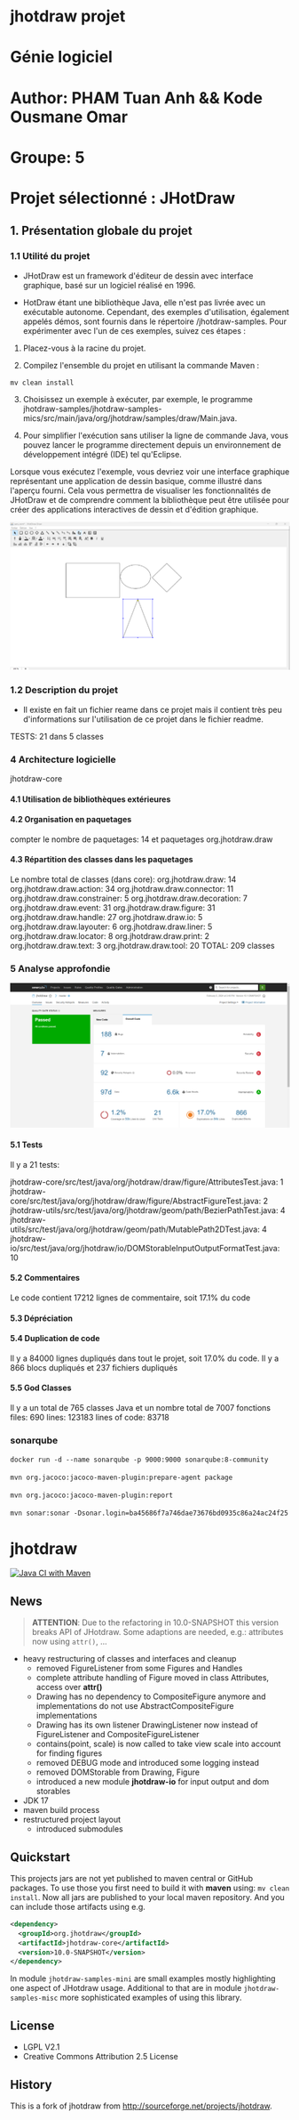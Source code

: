 # jhotdraw projet

# Génie logiciel

# Author: PHAM Tuan Anh && Kode Ousmane Omar

# Groupe: 5

# Projet sélectionné : JHotDraw

## 1. Présentation globale du projet

### 1.1 Utilité du projet

- JHotDraw est un framework d'éditeur de dessin avec interface graphique, basé sur un logiciel réalisé en 1996.

- HotDraw étant une bibliothèque Java, elle n'est pas livrée avec un exécutable autonome. Cependant, des exemples d'utilisation, également appelés démos, sont fournis dans le répertoire /jhotdraw-samples. Pour expérimenter avec l'un de ces exemples, suivez ces étapes :

1. Placez-vous à la racine du projet.

2. Compilez l'ensemble du projet en utilisant la commande Maven :

```
mv clean install
```

3. Choisissez un exemple à exécuter, par exemple, le programme jhotdraw-samples/jhotdraw-samples-mics/src/main/java/org/jhotdraw/samples/draw/Main.java.

4. Pour simplifier l'exécution sans utiliser la ligne de commande Java, vous pouvez lancer le programme directement depuis un environnement de développement intégré (IDE) tel qu'Eclipse.

Lorsque vous exécutez l'exemple, vous devriez voir une interface graphique représentant une application de dessin basique, comme illustré dans l'aperçu fourni. Cela vous permettra de visualiser les fonctionnalités de JHotDraw et de comprendre comment la bibliothèque peut être utilisée pour créer des applications interactives de dessin et d'édition graphique.

![Exemple jhotdraw](./images_rapport/exemple-run-project.png)

### 1.2 Description du projet

- Il existe en fait un fichier reame dans ce projet mais il contient très peu d'informations sur l'utilisation de ce projet dans le fichier readme.

TESTS: 21 dans 5 classes

### 4 Architecture logicielle

jhotdraw-core

#### 4.1 Utilisation de bibliothèques extérieures

#### 4.2 Organisation en paquetages

compter le nombre de paquetages: 14 et paquetages org.jhotdraw.draw

#### 4.3 Répartition des classes dans les paquetages

Le nombre total de classes (dans core):
org.jhotdraw.draw: 14
org.jhotdraw.draw.action: 34
org.jhotdraw.draw.connector: 11
org.jhotdraw.draw.constrainer: 5
org.jhotdraw.draw.decoration: 7
org.jhotdraw.draw.event: 31
org.jhotdraw.draw.figure: 31
org.jhotdraw.draw.handle: 27
org.jhotdraw.draw.io: 5
org.jhotdraw.draw.layouter: 6
org.jhotdraw.draw.liner: 5
org.jhotdraw.draw.locator: 8
org.jhotdraw.draw.print: 2
org.jhotdraw.draw.text: 3
org.jhotdraw.draw.tool: 20
TOTAL: 209 classes

### 5 Analyse approfondie

![sonarQube jhotdraw](./images_rapport/sonarqube-projet.png)

#### 5.1 Tests

Il y a 21 tests:

jhotdraw-core/src/test/java/org/jhotdraw/draw/figure/AttributesTest.java: 1
jhotdraw-core/src/test/java/org/jhotdraw/draw/figure/AbstractFigureTest.java: 2
jhotdraw-utils/src/test/java/org/jhotdraw/geom/path/BezierPathTest.java: 4
jhotdraw-utils/src/test/java/org/jhotdraw/geom/path/MutablePath2DTest.java: 4
jhotdraw-io/src/test/java/org/jhotdraw/io/DOMStorableInputOutputFormatTest.java: 10

#### 5.2 Commentaires

Le code contient 17212 lignes de commentaire, soit 17.1% du code

#### 5.3 Dépréciation

#### 5.4 Duplication de code

Il y a 84000 lignes dupliqués dans tout le projet, soit 17.0% du code. Il y a 866 blocs dupliqués et 237 fichiers dupliqués

#### 5.5 God Classes

Il y a un total de 765 classes Java et un nombre total de 7007 fonctions
files: 690
lines: 123183
lines of code: 83718

### sonarqube

```
docker run -d --name sonarqube -p 9000:9000 sonarqube:8-community

mvn org.jacoco:jacoco-maven-plugin:prepare-agent package

mvn org.jacoco:jacoco-maven-plugin:report

mvn sonar:sonar -Dsonar.login=ba45686f7a746dae73676bd0935c86a24ac24f25
```

# jhotdraw

[![Java CI with Maven](https://github.com/wumpz/jhotdraw/actions/workflows/maven.yml/badge.svg)](https://github.com/wumpz/jhotdraw/actions/workflows/maven.yml)

## News

> **ATTENTION**: Due to the refactoring in 10.0-SNAPSHOT this version breaks API of JHotdraw. Some adaptions are needed, e.g.: attributes now using `attr()`, ...

- heavy restructuring of classes and interfaces and cleanup
  - removed FigureListener from some Figures and Handles
  - complete attribute handling of Figure moved in class Attributes, access over **attr()**
  - Drawing has no dependency to CompositeFigure anymore and implementations do not use
    AbstractCompositeFigure implementations
  - Drawing has its own listener DrawingListener now instead of FigureListener and CompositeFigureListener
  - contains(point, scale) is now called to take view scale into account for finding figures
  - removed DEBUG mode and introduced some logging instead
  - removed DOMStorable from Drawing, Figure
  - introduced a new module **jhotdraw-io** for input output and dom storables
- JDK 17
- maven build process
- restructured project layout
  - introduced submodules

## Quickstart

This projects jars are not yet published to maven central or GitHub packages. To use those you first need to build it with **maven** using: `mv clean install`. Now all jars are published to your local maven repository. And you can include those artifacts using e.g.

```xml
<dependency>
  <groupId>org.jhotdraw</groupId>
  <artifactId>jhotdraw-core</artifactId>
  <version>10.0-SNAPSHOT</version>
</dependency>
```

In module `jhotdraw-samples-mini` are small examples mostly highlighting one aspect of JHotdraw usage.
Additional to that are in module `jhotdraw-samples-misc` more sophisticated examples of using this library.

## License

- LGPL V2.1
- Creative Commons Attribution 2.5 License

## History

This is a fork of jhotdraw from http://sourceforge.net/projects/jhotdraw.
